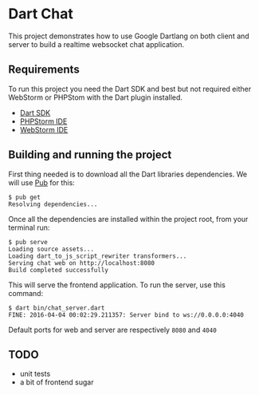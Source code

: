 # Dart Chat

This project demonstrates how to use Google Dartlang on both client and server to build a realtime websocket chat
application.

## Requirements

To run this project you need the Dart SDK and best but not required either WebStorm or PHPStom with the Dart plugin
installed.

* [Dart SDK](https://www.dartlang.org/downloads/)
* [PHPStorm IDE](https://www.jetbrains.com/phpstorm/download/)
* [WebStorm IDE](https://www.jetbrains.com/webstorm/download/)

## Building and running the project

First thing needed is to download all the Dart libraries dependencies. We will use [Pub](http://pub.dartlang.org) for
this:

```
$ pub get
Resolving dependencies...
```

Once all the dependencies are installed within the project root, from your terminal run:

```
$ pub serve
Loading source assets...
Loading dart_to_js_script_rewriter transformers...
Serving chat web on http://localhost:8080
Build completed successfully
```

This will serve the frontend application. To run the server, use this command:

```
$ dart bin/chat_server.dart
FINE: 2016-04-04 00:02:29.211357: Server bind to ws://0.0.0.0:4040
```

Default ports for web and server are respectively `8080` and `4040`

## TODO

* unit tests
* a bit of frontend sugar
